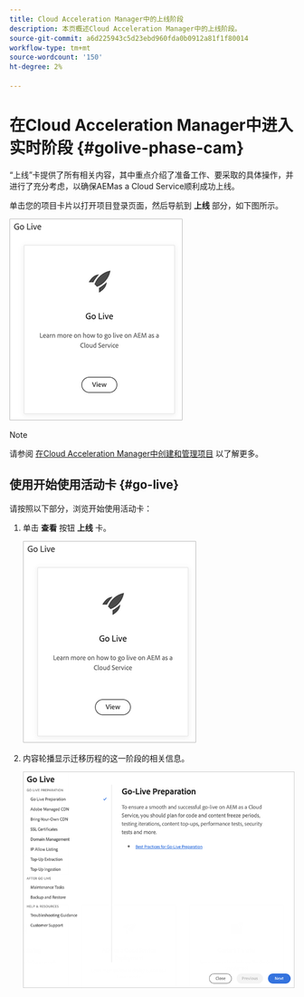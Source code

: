 ```yaml
---
title: Cloud Acceleration Manager中的上线阶段
description: 本页概述Cloud Acceleration Manager中的上线阶段。
source-git-commit: a6d225943c5d23ebd960fda0b0912a81f1f80014
workflow-type: tm+mt
source-wordcount: '150'
ht-degree: 2%

---
```


# 在Cloud Acceleration Manager中进入实时阶段 {#golive-phase-cam}

“上线”卡提供了所有相关内容，其中重点介绍了准备工作、要采取的具体操作，并进行了充分考虑，以确保AEMas a Cloud Service顺利成功上线。

单击您的项目卡片以打开项目登录页面，然后导航到 **上线** 部分，如下图所示。

![图像](/help/journey-migration/cloud-acceleration-manager/assets/golive-1.png)

>[!NOTE]
>请参阅 [在Cloud Acceleration Manager中创建和管理项目](https://experienceleague.adobe.com/docs/experience-manager-cloud-service/moving/cloud-acceleration-manager/using-cam/getting-started-cam.html?lang=en#create-project) 以了解更多。


## 使用开始使用活动卡 {#go-live}

请按照以下部分，浏览开始使用活动卡：

1. 单击 **查看** 按钮 **上线** 卡。

   ![图像](/help/journey-migration/cloud-acceleration-manager/assets/golive-1.png)

1. 内容轮播显示迁移历程的这一阶段的相关信息。

   ![图像](/help/journey-migration/cloud-acceleration-manager/assets/golive-2.png)
